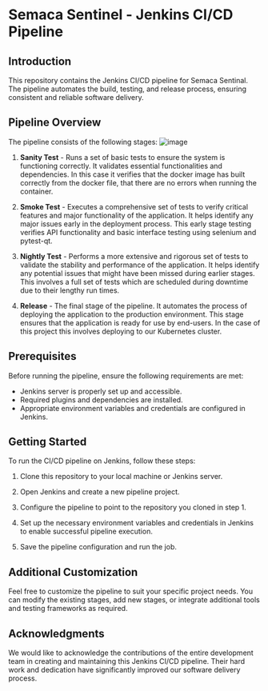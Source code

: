 # Semaca Sentinel - Jenkins CI/CD Pipeline

## Introduction
This repository contains the Jenkins CI/CD pipeline for Semaca Sentinal. The pipeline automates the build, testing, and release process, ensuring consistent and reliable software delivery.

## Pipeline Overview
The pipeline consists of the following stages:
![image](https://github.com/hlviones/semaca_sentinal_jenkins/assets/83133751/8a88a721-03d9-4c11-8db3-ce8d7de72ac1)

1. **Sanity Test** - Runs a set of basic tests to ensure the system is functioning correctly. It validates essential functionalities and dependencies. In this case it verifies that the docker image has built correctly from the docker file, that there are no errors when running the container.

2. **Smoke Test** - Executes a comprehensive set of tests to verify critical features and major functionality of the application. It helps identify any major issues early in the deployment process. This early stage testing verifies API functionality and basic interface testing using selenium and pytest-qt.

3. **Nightly Test** - Performs a more extensive and rigorous set of tests to validate the stability and performance of the application. It helps identify any potential issues that might have been missed during earlier stages. This involves a full set of tests which are scheduled during downtime due to their lengthy run times.

4. **Release** - The final stage of the pipeline. It automates the process of deploying the application to the production environment. This stage ensures that the application is ready for use by end-users. In the case of this project this involves deploying to our Kubernetes cluster.

## Prerequisites
Before running the pipeline, ensure the following requirements are met:

- Jenkins server is properly set up and accessible.
- Required plugins and dependencies are installed.
- Appropriate environment variables and credentials are configured in Jenkins.

## Getting Started
To run the CI/CD pipeline on Jenkins, follow these steps:

1. Clone this repository to your local machine or Jenkins server.

2. Open Jenkins and create a new pipeline project.

3. Configure the pipeline to point to the repository you cloned in step 1.

4. Set up the necessary environment variables and credentials in Jenkins to enable successful pipeline execution.

5. Save the pipeline configuration and run the job.

## Additional Customization
Feel free to customize the pipeline to suit your specific project needs. You can modify the existing stages, add new stages, or integrate additional tools and testing frameworks as required.


## Acknowledgments
We would like to acknowledge the contributions of the entire development team in creating and maintaining this Jenkins CI/CD pipeline. Their hard work and dedication have significantly improved our software delivery process.
